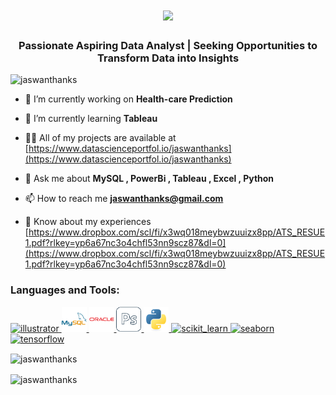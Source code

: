

<h1 align="center">
    <img src="https://readme-typing-svg.herokuapp.com/?font=Righteous&size=35&center=true&vCenter=true&width=500&height=70&duration=4000&lines=Hi+There!+👋;+I'm+Jaswanthan+KS!;" />
</h1>
<h3 align="center">Passionate Aspiring Data Analyst | Seeking Opportunities to Transform Data into Insights</h3>

<p align="left"> <img src="https://komarev.com/ghpvc/?username=jaswanthanks&label=Profile%20views&color=0e75b6&style=flat" alt="jaswanthanks" /> </p>

- 🔭 I’m currently working on **Health-care Prediction**

- 🌱 I’m currently learning **Tableau**

- 👨‍💻 All of my projects are available at [https://www.datascienceportfol.io/jaswanthanks](https://www.datascienceportfol.io/jaswanthanks)

- 💬 Ask me about **MySQL , PowerBi , Tableau , Excel , Python**

- 📫 How to reach me **jaswanthanks@gmail.com**

- 📄 Know about my experiences [https://www.dropbox.com/scl/fi/x3wq018meybwzuuizx8pp/ATS_RESUE1.pdf?rlkey=yp6a67nc3o4chfl53nn9scz87&dl=0](https://www.dropbox.com/scl/fi/x3wq018meybwzuuizx8pp/ATS_RESUE1.pdf?rlkey=yp6a67nc3o4chfl53nn9scz87&dl=0)


<h3 align="left">Languages and Tools:</h3>
<p align="left"> <a href="https://www.adobe.com/in/products/illustrator.html" target="_blank" rel="noreferrer"> <img src="https://www.vectorlogo.zone/logos/adobe_illustrator/adobe_illustrator-icon.svg" alt="illustrator" width="40" height="40"/> </a> <a href="https://www.mysql.com/" target="_blank" rel="noreferrer"> <img src="https://raw.githubusercontent.com/devicons/devicon/master/icons/mysql/mysql-original-wordmark.svg" alt="mysql" width="40" height="40"/> </a> <a href="https://www.oracle.com/" target="_blank" rel="noreferrer"> <img src="https://raw.githubusercontent.com/devicons/devicon/master/icons/oracle/oracle-original.svg" alt="oracle" width="40" height="40"/> </a> <a href="https://www.photoshop.com/en" target="_blank" rel="noreferrer"> <img src="https://raw.githubusercontent.com/devicons/devicon/master/icons/photoshop/photoshop-line.svg" alt="photoshop" width="40" height="40"/> </a> <a href="https://www.python.org" target="_blank" rel="noreferrer"> <img src="https://raw.githubusercontent.com/devicons/devicon/master/icons/python/python-original.svg" alt="python" width="40" height="40"/> </a> <a href="https://scikit-learn.org/" target="_blank" rel="noreferrer"> <img src="https://upload.wikimedia.org/wikipedia/commons/0/05/Scikit_learn_logo_small.svg" alt="scikit_learn" width="40" height="40"/> </a> <a href="https://seaborn.pydata.org/" target="_blank" rel="noreferrer"> <img src="https://seaborn.pydata.org/_images/logo-mark-lightbg.svg" alt="seaborn" width="40" height="40"/> </a> <a href="https://www.tensorflow.org" target="_blank" rel="noreferrer"> <img src="https://www.vectorlogo.zone/logos/tensorflow/tensorflow-icon.svg" alt="tensorflow" width="40" height="40"/> </a> </p>

<p><img align="center" src="https://github-readme-stats.vercel.app/api/top-langs?username=jaswanthanks&show_icons=true&locale=en&layout=compact" alt="jaswanthanks" /></p>

<p><img align="center" src="https://github-readme-streak-stats.herokuapp.com/?user=jaswanthanks&" alt="jaswanthanks" /></p>

